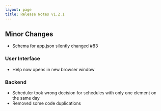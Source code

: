```yaml
---
layout: page
title: Release Notes v1.2.1
---
```


## Minor Changes
- Schema for app.json silently changed #83

### User Interface
- Help now opens in new browser window

### Backend
- Scheduler took wrong decision for schedules with only one element on the same day
- Removed some code duplications
